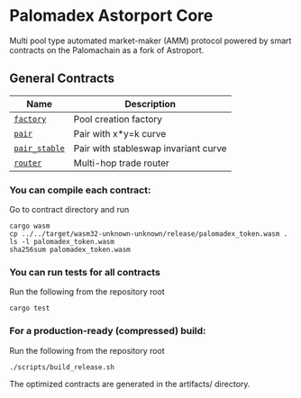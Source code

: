 # Palomadex Astorport Core

Multi pool type automated market-maker (AMM) protocol powered by smart contracts on the Palomachain as a fork of Astroport.

## General Contracts

| Name                                               | Description                                                         |
|----------------------------------------------------|---------------------------------------------------------------------|
| [`factory`](contracts/factory)                     | Pool creation factory                                               |
| [`pair`](contracts/pair)                           | Pair with x*y=k curve                                               |
| [`pair_stable`](contracts/pair_stable)             | Pair with stableswap invariant curve                                |
| [`router`](contracts/router)                       | Multi-hop trade router                                              |

### You can compile each contract:

Go to contract directory and run

```
cargo wasm
cp ../../target/wasm32-unknown-unknown/release/palomadex_token.wasm .
ls -l palomadex_token.wasm
sha256sum palomadex_token.wasm
```

### You can run tests for all contracts

Run the following from the repository root

```
cargo test
```

### For a production-ready (compressed) build:

Run the following from the repository root

```
./scripts/build_release.sh
```

The optimized contracts are generated in the artifacts/ directory.

